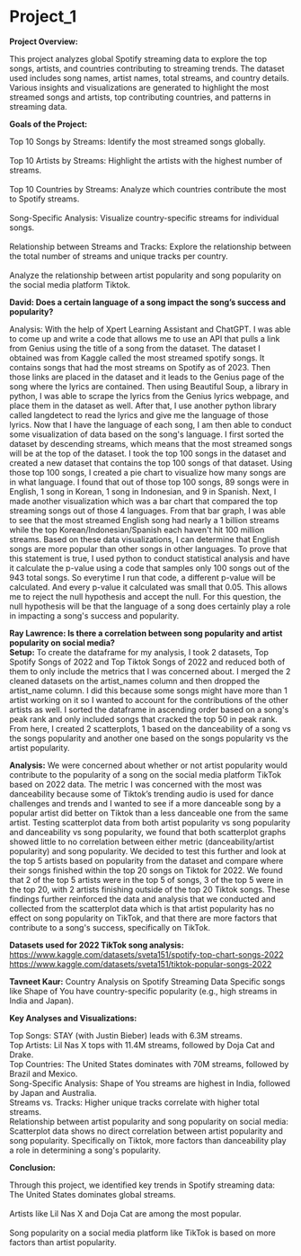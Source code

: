 # Project_1

**Project Overview:**

This project analyzes global Spotify streaming data to explore the top songs, artists, and countries contributing to streaming trends. The dataset used includes song names, artist names, total streams, and country details. Various insights and visualizations are generated to highlight the most streamed songs and artists, top contributing countries, and patterns in streaming data.

**Goals of the Project:**

Top 10 Songs by Streams: Identify the most streamed songs globally.<br>
<br>Top 10 Artists by Streams: Highlight the artists with the highest number of streams.<br>
<br>Top 10 Countries by Streams: Analyze which countries contribute the most to Spotify streams.<br>
<br>Song-Specific Analysis: Visualize country-specific streams for individual songs.<br>
<br>Relationship between Streams and Tracks: Explore the relationship between the total number of streams and unique tracks per country.<br>
<br>Analyze the relationship between artist popularity and song popularity on the social media platform Tiktok.<br>


**David: Does a certain language of a song impact the song’s success and popularity?**

Analysis: With the help of Xpert Learning Assistant and ChatGPT. I was able to come up and write a code that allows me to use an API that pulls a link from Genius using the title of a song from the dataset. The dataset I obtained was from Kaggle called the most streamed spotify songs. It contains songs that had the most streams on Spotify as of 2023. Then those links are placed in the dataset and it leads to the Genius page of the song where the lyrics are contained. Then using Beautiful Soup, a library in python, I was able to scrape the lyrics from the Genius lyrics webpage, and place them in the dataset as well. After that, I use another python library called langdetect to read the lyrics and give me the language of those lyrics. Now that I have the language of each song, I am then able to conduct some visualization of data based on the song's language. I first sorted the dataset by descending streams, which means that the most streamed songs will be at the top of the dataset. I took the top 100 songs in the dataset and created a new dataset that contains the top 100 songs of that dataset. Using those top 100 songs, I created a pie chart to visualize how many songs are in what language. I found that out of those top 100 songs, 89 songs were in English, 1 song in Korean, 1 song in Indonesian, and 9 in Spanish. Next, I made another visualization which was a bar chart that compared the top streaming songs out of those 4 languages. From that bar graph, I was able to see that the most streamed English song had nearly a 1 billion streams while the top Korean/Indonesian/Spanish each haven't hit 100 million streams. Based on these data visualizations, I can determine that English songs are more popular than other songs in other languages. To prove that this statement is true, I used python to conduct statistical analysis and have it calculate the p-value using a code that samples only 100 songs out of the 943 total songs. So everytime I run that code, a different p-value will be calculated. And every p-value it calculated was small that 0.05. This allows me to reject the null hypothesis and accept the null. For this question, the null hypothesis will be that the language of a song does certainly play a role in impacting a song's success and popularity.



**Ray Lawrence: Is there a correlation between song popularity and artist popularity on social media?**
<br>**Setup:** To create the dataframe for my analysis, I took 2 datasets, Top Spotify Songs of 2022 and Top Tiktok Songs of 2022 and reduced both of them to only include the metrics that I was concerned about. I merged the 2 cleaned datasets on the artist_names column and then dropped the artist_name column. I did this because some songs might have more than 1 artist working on it so I wanted to account for the contributions of the other artists as well. I sorted the dataframe in ascending order based on a song's peak rank and only included songs that cracked the top 50 in peak rank. From here, I created 2 scatterplots, 1 based on the danceability of a song vs the songs popularity and another one based on the songs popularity vs the artist popularity.

**Analysis:** We were concerned about whether or not artist popularity would contribute to the popularity of a song on the social media platform TikTok based on 2022 data. The metric I was concerned with the most was danceability because some of Tiktok’s trending audio is used for dance challenges and trends and I wanted to see if a more danceable song by a popular artist did better on Tiktok than a less danceable one from the same artist. Testing scatterplot data from both artist popularity vs song popularity and danceability vs song popularity, we found that both scatterplot graphs showed little to no correlation between either metric (danceability/artist popularity) and song popularity. We decided to test this further and look at the top 5 artists based on popularity from the dataset and compare where their songs finished within the top 20 songs on Tiktok for 2022. We found that 2 of the top 5 artists were in the top 5 of songs, 3 of the top 5 were in the top 20, with 2 artists finishing outside of the top 20 Tiktok songs. These findings further reinforced the data and analysis that we conducted and collected from the scatterplot data which is that artist popularity has no effect on song popularity on TikTok, and that there are more factors that contribute to a song's success, specifically on TikTok.

**Datasets used for 2022 TikTok song analysis:** 
<br>https://www.kaggle.com/datasets/sveta151/spotify-top-chart-songs-2022<br>
https://www.kaggle.com/datasets/sveta151/tiktok-popular-songs-2022







**Tavneet Kaur:** Country Analysis on Spotify Streaming Data
Specific songs like Shape of You have country-specific popularity (e.g., high streams in India and Japan).



**Key Analyses and Visualizations:**<br>

Top Songs: STAY (with Justin Bieber) leads with 6.3M streams.<br>
Top Artists: Lil Nas X tops with 11.4M streams, followed by Doja Cat and Drake.<br>
Top Countries: The United States dominates with 70M streams, followed by Brazil and Mexico.<br>
Song-Specific Analysis: Shape of You streams are highest in India, followed by Japan and Australia.<br>
Streams vs. Tracks: Higher unique tracks correlate with higher total streams.<br>
Relationship between artist popularity and song popularity on social media: Scatterplot data shows no direct correlation between artist popularity and song popularity. Specifically on Tiktok, more factors than danceability play a role in determining a song's popularity.


**Conclusion:**

Through this project, we identified key trends in Spotify streaming data:
<br>The United States dominates global streams.<br>
<br>Artists like Lil Nas X and Doja Cat are among the most popular.<br>
<br>Song popularity on a social media platform like TikTok is based on more factors than artist popularity.<br>



